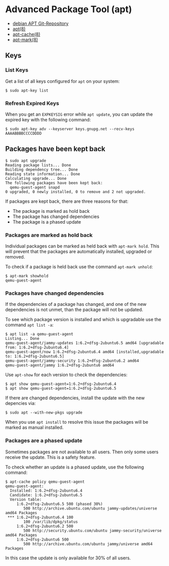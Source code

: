 # Advanced Package Tool (apt)

* [debian APT Git-Repository](https://salsa.debian.org/apt-team)
* [apt(8)](https://manpages.debian.org/apt/apt.8.en.html)
* [apt-cache(8)](https://manpages.debian.org/apt/apt-cache.8.en.html)
* [apt-mark(8)](https://manpages.debian.org/apt/apt-mark.8.en.html)

## Keys

### List Keys

Get a list of all keys configured for `apt` on your system:

```console
$ sudo apt-key list
```

### Refresh Expired Keys

When you get an `EXPKEYSIG` error while `apt update`, you can update the expired
key with the following command:

```console
$ sudo apt-key adv --keyserver keys.gnupg.net --recv-keys AAAABBBBCCCCDDDD
```

## Packages have been kept back

```console
$ sudo apt upgrade
Reading package lists... Done
Building dependency tree... Done
Reading state information... Done
Calculating upgrade... Done
The following packages have been kept back:
  qemu-guest-agent snapd
0 upgraded, 0 newly installed, 0 to remove and 2 not upgraded.
```

If packages are kept back, there are three reasons for that:

* The package is marked as hold back
* The package has changed dependencies
* The package is a phased update

### Packages are marked as hold back

Individual packages can be marked as held back with `apt-mark hold`. This
will prevent that the packages are automatically installed, upgraded or removed.

To check if a package is held back use the command `apt-mark unhold`:

```console
$ apt-mark showhold
qemu-guest-agent
```

### Packages have changed dependencies

If the dependencies of a package has changed, and one of the new dependencies
is not unmet, than the package will not be updated.

To see which package version is installed and which is upgradable use the
command `apt list -a`:

```console
$ apt list -a qemu-guest-agent
Listing... Done
qemu-guest-agent/jammy-updates 1:6.2+dfsg-2ubuntu6.5 amd64 [upgradable from: 1:6.2+dfsg-2ubuntu6.4]
qemu-guest-agent/now 1:6.2+dfsg-2ubuntu6.4 amd64 [installed,upgradable to: 1:6.2+dfsg-2ubuntu6.5]
qemu-guest-agent/jammy-security 1:6.2+dfsg-2ubuntu6.2 amd64
qemu-guest-agent/jammy 1:6.2+dfsg-2ubuntu6 amd64
```

Use `apt-show` for each version to check the dependencies:

```console
$ apt show qemu-guest-agent=1:6.2+dfsg-2ubuntu6.4
$ apt show qemu-guest-agent=1:6.2+dfsg-2ubuntu6.5
```

If there are changed dependencies, install the update with the new depencies
via:

```console
$ sudo apt --with-new-pkgs upgrade
```

When you use `apt install` to resolve this issue the packages will be marked as
manual installed.

### Packages are a phased update

Sometimes packages are not available to all users. Then only some users receive
the update. This is a safety feature.

To check whether an update is a phased update, use the following command:

```console
$ apt-cache policy qemu-guest-agent
qemu-guest-agent:
  Installed: 1:6.2+dfsg-2ubuntu6.4
  Candidate: 1:6.2+dfsg-2ubuntu6.5
  Version table:
     1:6.2+dfsg-2ubuntu6.5 500 (phased 30%)
        500 http://archive.ubuntu.com/ubuntu jammy-updates/universe amd64 Packages
 *** 1:6.2+dfsg-2ubuntu6.4 100
        100 /var/lib/dpkg/status
     1:6.2+dfsg-2ubuntu6.2 500
        500 http://security.ubuntu.com/ubuntu jammy-security/universe amd64 Packages
     1:6.2+dfsg-2ubuntu6 500
        500 http://archive.ubuntu.com/ubuntu jammy/universe amd64 Packages
```

In this case the update is only available for 30% of all users.
